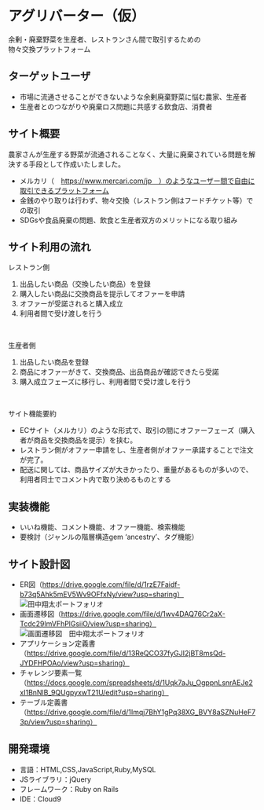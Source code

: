 # アグリバーター（仮）
  余剰・廃棄野菜を生産者、レストランさん間で取引するための<br>物々交換プラットフォーム

## ターゲットユーザ
  * 市場に流通させることができないような余剰廃棄野菜に悩む農家、生産者
  * 生産者とのつながりや廃棄ロス問題に共感する飲食店、消費者

## サイト概要
 農家さんが生産する野菜が流通されることなく、大量に廃棄されている問題を解決する手段として作成いたしました。
  *  メルカリ（　https://www.mercari.com/jp　）のようなユーザー間で自由に取引できるプラットフォーム
  * 金銭のやり取りは行わず、物々交換（レストラン側はフードチケット等）での取引
  * SDGsや食品廃棄の問題、飲食と生産者双方のメリットになる取り組み

## サイト利用の流れ
  レストラン側
  1. 出品したい商品（交換したい商品）を登録
  2. 購入したい商品に交換商品を提示してオファーを申請
  3. オファーが受諾されると購入成立
  4. 利用者間で受け渡しを行う
  <br>
  
  生産者側
  1. 出品したい商品を登録
  2. 商品にオファーがきて、交換商品、出品商品が確認できたら受諾
  3. 購入成立フェーズに移行し、利用者間で受け渡しを行う
  <br>
  
  サイト機能要約
  *  ECサイト（メルカリ）のような形式で、取引の間にオファーフェーズ（購入者が商品を交換商品を提示）を挟む。
  *  レストラン側がオファー申請をし、生産者側がオファー承諾することで注文が完了。
  *  配送に関しては、商品サイズが大きかったり、重量があるものが多いので、利用者同士でコメント内で取り決めるものとする

## 実装機能 
  * いいね機能、コメント機能、オファー機能、検索機能
  * 要検討（ジャンルの階層構造gem ‘ancestry’、タグ機能）

## サイト設計図
  * ER図（https://drive.google.com/file/d/1rzE7Faidf-b73q5Ahk5mEV5Wv9OFfxNy/view?usp=sharing）
  　![田中翔太ポートフォリオ](https://user-images.githubusercontent.com/78789105/121110596-8042e400-c848-11eb-8492-eac5f5cc2e56.jpg)
  * 画面遷移図（https://drive.google.com/file/d/1wv4DAQ76Cr2aX-Tcdc29lmVFhPlGsiiO/view?usp=sharing）
   ![画面遷移図　田中翔太ポートフォリオ](https://user-images.githubusercontent.com/78789105/121113895-cbabc100-c84d-11eb-9615-685d4adf1e4c.png)
  * アプリケーション定義書（https://drive.google.com/file/d/13ReQCO37fyGJI2jBT8msQd-JYDFHPOAo/view?usp=sharing）
  * チャレンジ要素一覧（https://docs.google.com/spreadsheets/d/1Uqk7aJu_OgppnLsnrAEJe2xI1BnNlB_9QUgpyxwT21U/edit?usp=sharing）
  * テーブル定義書（https://drive.google.com/file/d/1Imqj7BhY1gPq38XG_BVY8aSZNuHeF73p/view?usp=sharing）

##  開発環境
 * 言語：HTML,CSS,JavaScript,Ruby,MySQL
 * JSライブラリ：jQuery
 * フレームワーク：Ruby on Rails
 * IDE：Cloud9

